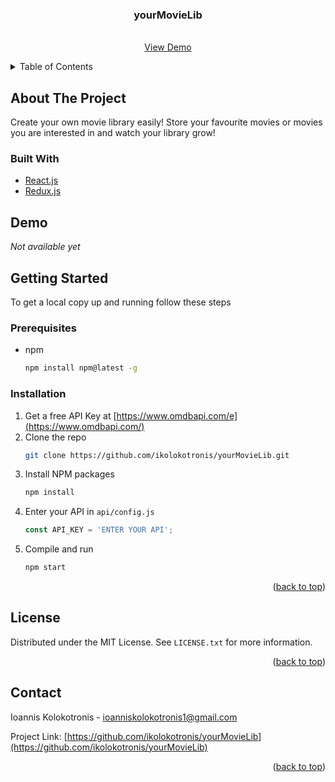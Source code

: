 <div id="top"></div>

<h3 align="center">yourMovieLib</h3>

  <p align="center">
    <br />
    <a href="#demo">View Demo</a>
  </p>
</div>



<!-- TABLE OF CONTENTS -->
<details>
  <summary>Table of Contents</summary>
  <ol>
    <li>
      <a href="#about-the-project">About The Project</a>
      <ul>
        <li><a href="#built-with">Built With</a></li>
      </ul>
    </li>
    <li>
      <a href="#getting-started">Getting Started</a>
      <ul>
        <li><a href="#prerequisites">Prerequisites</a></li>
        <li><a href="#installation">Installation</a></li>
      </ul>
    </li>
    <li><a href="#license">License</a></li>
    <li><a href="#contact">Contact</a></li>
  </ol>
</details>



<!-- ABOUT THE PROJECT -->
## About The Project

Create your own movie library easily! Store your favourite movies or movies you are interested in and watch your library grow!

### Built With

* [React.js](https://reactjs.org/)
* [Redux.js](https://redux.js.org/)


## Demo

<i>Not available yet</i>

<!-- GETTING STARTED -->
## Getting Started

To get a local copy up and running follow these steps

### Prerequisites

* npm
  ```sh
  npm install npm@latest -g
  ```
### Installation

1. Get a free API Key at [https://www.omdbapi.com/e](https://www.omdbapi.com/)
2. Clone the repo
   ```sh
   git clone https://github.com/ikolokotronis/yourMovieLib.git
   ```
3. Install NPM packages
   ```sh
   npm install
   ```
4. Enter your API in `api/config.js`
   ```js
   const API_KEY = 'ENTER YOUR API';
   ```
5. Compile and run   
   ```js
   npm start
   ```

<p align="right">(<a href="#top">back to top</a>)</p>



<!-- LICENSE -->
## License

Distributed under the MIT License. See `LICENSE.txt` for more information.

<p align="right">(<a href="#top">back to top</a>)</p>



<!-- CONTACT -->

## Contact
Ioannis Kolokotronis - ioanniskolokotronis1@gmail.com

Project Link: [https://github.com/ikolokotronis/yourMovieLib](https://github.com/ikolokotronis/yourMovieLib)

<p align="right">(<a href="#top">back to top</a>)</p>
